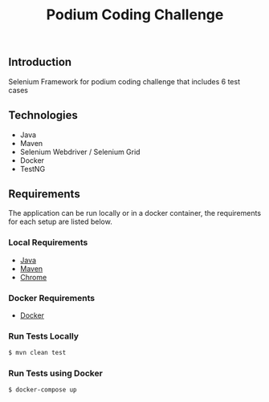 <h1 align="center"> Podium Coding Challenge </h1> <br>



## Introduction

Selenium Framework for podium coding challenge that includes 6 test cases

## Technologies


* Java
* Maven
* Selenium Webdriver / Selenium Grid
* Docker
* TestNG



## Requirements
The application can be run locally or in a docker container, the requirements for each setup are listed below.




### Local Requirements
* [Java](http://www.oracle.com/technetwork/java/javase/downloads/jdk8-downloads-2133151.html)
* [Maven](https://maven.apache.org/download.cgi)
* [Chrome](https://www.google.com/chrome/)


### Docker Requirements
* [Docker](https://www.docker.com/get-docker)



### Run Tests Locally
```bash
$ mvn clean test
```


### Run Tests using Docker

```bash
$ docker-compose up
```




